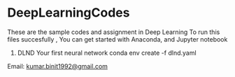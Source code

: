 # DeepLearningCodes

 These are the sample codes and assignment in Deep Learning 
 To run this files succesfully , You can get started with Anaconda, and Jupyter notebook

  1. DLND Your first neural network
	conda env create -f dlnd.yaml

 Email: kumar.binit1992@gmail.com


